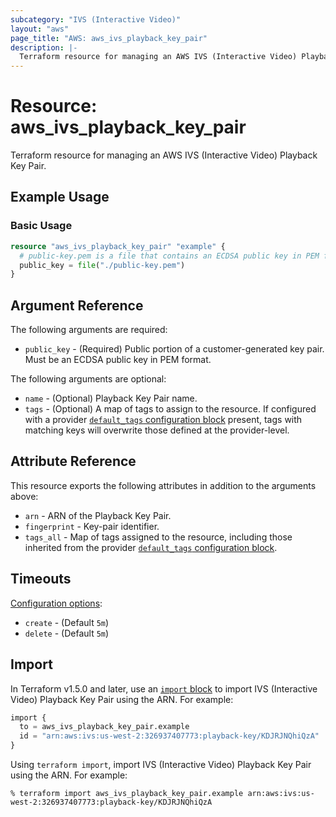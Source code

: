 ```yaml
---
subcategory: "IVS (Interactive Video)"
layout: "aws"
page_title: "AWS: aws_ivs_playback_key_pair"
description: |-
  Terraform resource for managing an AWS IVS (Interactive Video) Playback Key Pair.
---
```


# Resource: aws_ivs_playback_key_pair

Terraform resource for managing an AWS IVS (Interactive Video) Playback Key Pair.

## Example Usage

### Basic Usage

```terraform
resource "aws_ivs_playback_key_pair" "example" {
  # public-key.pem is a file that contains an ECDSA public key in PEM format.
  public_key = file("./public-key.pem")
}
```

## Argument Reference

The following arguments are required:

* `public_key` - (Required) Public portion of a customer-generated key pair. Must be an ECDSA public key in PEM format.

The following arguments are optional:

* `name` - (Optional) Playback Key Pair name.
* `tags` - (Optional) A map of tags to assign to the resource. If configured with a provider [`default_tags` configuration block](https://registry.terraform.io/providers/hashicorp/aws/latest/docs#default_tags-configuration-block) present, tags with matching keys will overwrite those defined at the provider-level.

## Attribute Reference

This resource exports the following attributes in addition to the arguments above:

* `arn` - ARN of the Playback Key Pair.
* `fingerprint` - Key-pair identifier.
* `tags_all` - Map of tags assigned to the resource, including those inherited from the provider [`default_tags` configuration block](https://registry.terraform.io/providers/hashicorp/aws/latest/docs#default_tags-configuration-block).

## Timeouts

[Configuration options](https://www.terraform.io/docs/configuration/blocks/resources/syntax.html#operation-timeouts):

* `create` - (Default `5m`)
* `delete` - (Default `5m`)

## Import

In Terraform v1.5.0 and later, use an [`import` block](https://developer.hashicorp.com/terraform/language/import) to import IVS (Interactive Video) Playback Key Pair using the ARN. For example:

```terraform
import {
  to = aws_ivs_playback_key_pair.example
  id = "arn:aws:ivs:us-west-2:326937407773:playback-key/KDJRJNQhiQzA"
}
```

Using `terraform import`, import IVS (Interactive Video) Playback Key Pair using the ARN. For example:

```console
% terraform import aws_ivs_playback_key_pair.example arn:aws:ivs:us-west-2:326937407773:playback-key/KDJRJNQhiQzA
```
